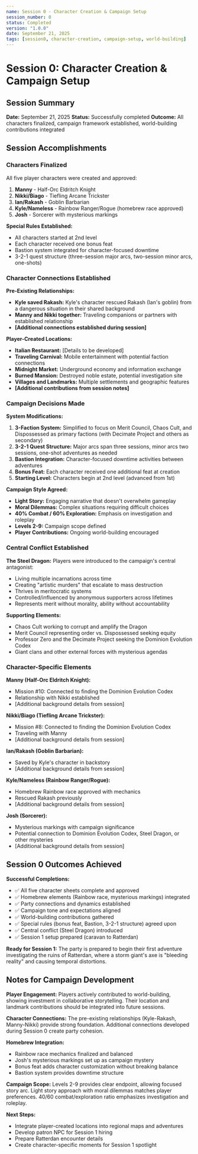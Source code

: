 ```yaml
---
name: Session 0 - Character Creation & Campaign Setup
session_number: 0
status: Completed
version: "1.0.0"
date: September 21, 2025
tags: [session0, character-creation, campaign-setup, world-building]
---
```


# Session 0: Character Creation & Campaign Setup

## Session Summary
**Date:** September 21, 2025
**Status:** Successfully completed
**Outcome:** All characters finalized, campaign framework established, world-building contributions integrated

## Session Accomplishments

### Characters Finalized
All five player characters were created and approved:

1. **Manny** - Half-Orc Eldritch Knight
2. **Nikki/Biago** - Tiefling Arcane Trickster
3. **Ian/Rakash** - Goblin Barbarian
4. **Kyle/Nameless** - Rainbow Ranger/Rogue (homebrew race approved)
5. **Josh** - Sorcerer with mysterious markings

**Special Rules Established:**
- All characters started at 2nd level
- Each character received one bonus feat
- Bastion system integrated for character-focused downtime
- 3-2-1 quest structure (three-session major arcs, two-session minor arcs, one-shots)

### Character Connections Established

**Pre-Existing Relationships:**
- **Kyle saved Rakash:** Kyle's character rescued Rakash (Ian's goblin) from a dangerous situation in their shared background
- **Manny and Nikki together:** Traveling companions or partners with established relationship
- **[Additional connections established during session]**

**Player-Created Locations:**
- **Italian Restaurant:** [Details to be developed]
- **Traveling Carnival:** Mobile entertainment with potential faction connections
- **Midnight Market:** Underground economy and information exchange
- **Burned Mansion:** Destroyed noble estate, potential investigation site
- **Villages and Landmarks:** Multiple settlements and geographic features
- **[Additional contributions from session notes]**

### Campaign Decisions Made

**System Modifications:**
1. **3-Faction System:** Simplified to focus on Merit Council, Chaos Cult, and Dispossessed as primary factions (with Decimate Project and others as secondary)
2. **3-2-1 Quest Structure:** Major arcs span three sessions, minor arcs two sessions, one-shot adventures as needed
3. **Bastion Integration:** Character-focused downtime activities between adventures
4. **Bonus Feat:** Each character received one additional feat at creation
5. **Starting Level:** Characters begin at 2nd level (advanced from 1st)

**Campaign Style Agreed:**
- **Light Story:** Engaging narrative that doesn't overwhelm gameplay
- **Moral Dilemmas:** Complex situations requiring difficult choices
- **40% Combat / 60% Exploration:** Emphasis on investigation and roleplay
- **Levels 2-9:** Campaign scope defined
- **Player Contributions:** Ongoing world-building encouraged

### Central Conflict Established

**The Steel Dragon:**
Players were introduced to the campaign's central antagonist:
- Living multiple incarnations across time
- Creating "artistic murders" that escalate to mass destruction
- Thrives in meritocratic systems
- Controlled/influenced by anonymous supporters across lifetimes
- Represents merit without morality, ability without accountability

**Supporting Elements:**
- Chaos Cult working to corrupt and amplify the Dragon
- Merit Council representing order vs. Dispossessed seeking equity
- Professor Zero and the Decimate Project seeking the Dominion Evolution Codex
- Giant clans and other external forces with mysterious agendas

### Character-Specific Elements

**Manny (Half-Orc Eldritch Knight):**
- Mission #10: Connected to finding the Dominion Evolution Codex
- Relationship with Nikki established
- [Additional background details from session]

**Nikki/Biago (Tiefling Arcane Trickster):**
- Mission #8: Connected to finding the Dominion Evolution Codex
- Traveling with Manny
- [Additional background details from session]

**Ian/Rakash (Goblin Barbarian):**
- Saved by Kyle's character in backstory
- [Additional background details from session]

**Kyle/Nameless (Rainbow Ranger/Rogue):**
- Homebrew Rainbow race approved with mechanics
- Rescued Rakash previously
- [Additional background details from session]

**Josh (Sorcerer):**
- Mysterious markings with campaign significance
- Potential connection to Dominion Evolution Codex, Steel Dragon, or other mysteries
- [Additional background details from session]

## Session 0 Outcomes Achieved

**Successful Completions:**
- ✅ All five character sheets complete and approved
- ✅ Homebrew elements (Rainbow race, mysterious markings) integrated
- ✅ Party connections and dynamics established
- ✅ Campaign tone and expectations aligned
- ✅ World-building contributions gathered
- ✅ Special rules (bonus feat, Bastion, 3-2-1 structure) agreed upon
- ✅ Central conflict (Steel Dragon) introduced
- ✅ Session 1 setup prepared (caravan to Ratterdan)

**Ready for Session 1:**
The party is prepared to begin their first adventure investigating the ruins of Ratterdan, where a storm giant's axe is "bleeding reality" and causing temporal distortions.

## Notes for Campaign Development

**Player Engagement:**
Players actively contributed to world-building, showing investment in collaborative storytelling. Their location and landmark contributions should be integrated into future sessions.

**Character Connections:**
The pre-existing relationships (Kyle-Rakash, Manny-Nikki) provide strong foundation. Additional connections developed during Session 0 create party cohesion.

**Homebrew Integration:**
- Rainbow race mechanics finalized and balanced
- Josh's mysterious markings set up as campaign mystery
- Bonus feat adds character customization without breaking balance
- Bastion system provides downtime structure

**Campaign Scope:**
Levels 2-9 provides clear endpoint, allowing focused story arc. Light story approach with moral dilemmas matches player preferences. 40/60 combat/exploration ratio emphasizes investigation and roleplay.

**Next Steps:**
- Integrate player-created locations into regional maps and adventures
- Develop patron NPC for Session 1 hiring
- Prepare Ratterdan encounter details
- Create character-specific moments for Session 1 spotlight